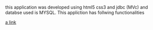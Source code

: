 this application was developed using html5 css3 and jdbc (MVc) and databse used is MYSQL. This appliction has follwing functionalities


[a link](https://github.com/NSK25/Online-Pizza-Order/blob/master/nbadproject.sql)
